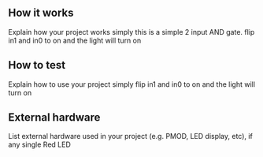 <!---

This file is used to generate your project datasheet. Please fill in the information below and delete any unused
sections.

You can also include images in this folder and reference them in the markdown. Each image must be less than
512 kb in size, and the combined size of all images must be less than 1 MB.
-->

## How it works

Explain how your project works
simply this is a simple 2 input AND gate. flip in1 and in0 to on and the light will turn on 

## How to test

Explain how to use your project
simply flip in1 and in0 to on and the light will turn on

## External hardware

List external hardware used in your project (e.g. PMOD, LED display, etc), if any
single Red LED
